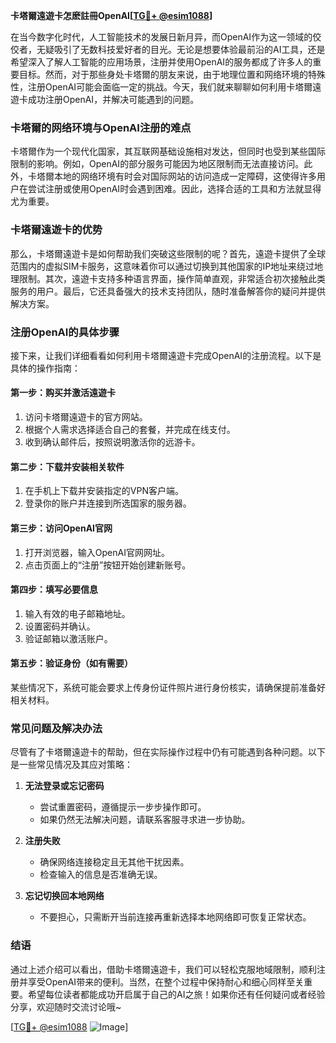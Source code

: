 **卡塔爾遠遊卡怎麽註冊OpenAI[[TG💪+ @esim1088](https://t.me/s/esim1088)]**

在当今数字化时代，人工智能技术的发展日新月异，而OpenAI作为这一领域的佼佼者，无疑吸引了无数科技爱好者的目光。无论是想要体验最前沿的AI工具，还是希望深入了解人工智能的应用场景，注册并使用OpenAI的服务都成了许多人的重要目标。然而，对于那些身处卡塔爾的朋友来说，由于地理位置和网络环境的特殊性，注册OpenAI可能会面临一定的挑战。今天，我们就来聊聊如何利用卡塔爾遠遊卡成功注册OpenAI，并解决可能遇到的问题。

### 卡塔爾的网络环境与OpenAI注册的难点

卡塔爾作为一个现代化国家，其互联网基础设施相对发达，但同时也受到某些国际限制的影响。例如，OpenAI的部分服务可能因为地区限制而无法直接访问。此外，卡塔爾本地的网络环境有时会对国际网站的访问造成一定障碍，这使得许多用户在尝试注册或使用OpenAI时会遇到困难。因此，选择合适的工具和方法就显得尤为重要。

### 卡塔爾遠遊卡的优势

那么，卡塔爾遠遊卡是如何帮助我们突破这些限制的呢？首先，遠遊卡提供了全球范围内的虚拟SIM卡服务，这意味着你可以通过切换到其他国家的IP地址来绕过地理限制。其次，遠遊卡支持多种语言界面，操作简单直观，非常适合初次接触此类服务的用户。最后，它还具备强大的技术支持团队，随时准备解答你的疑问并提供解决方案。

### 注册OpenAI的具体步骤

接下来，让我们详细看看如何利用卡塔爾遠遊卡完成OpenAI的注册流程。以下是具体的操作指南：

#### 第一步：购买并激活遠遊卡
1. 访问卡塔爾遠遊卡的官方网站。
2. 根据个人需求选择适合自己的套餐，并完成在线支付。
3. 收到确认邮件后，按照说明激活你的远游卡。

#### 第二步：下载并安装相关软件
1. 在手机上下载并安装指定的VPN客户端。
2. 登录你的账户并连接到所选国家的服务器。

#### 第三步：访问OpenAI官网
1. 打开浏览器，输入OpenAI官网网址。
2. 点击页面上的“注册”按钮开始创建新账号。

#### 第四步：填写必要信息
1. 输入有效的电子邮箱地址。
2. 设置密码并确认。
3. 验证邮箱以激活账户。

#### 第五步：验证身份（如有需要）
某些情况下，系统可能会要求上传身份证件照片进行身份核实，请确保提前准备好相关材料。

### 常见问题及解决办法

尽管有了卡塔爾遠遊卡的帮助，但在实际操作过程中仍有可能遇到各种问题。以下是一些常见情况及其应对策略：

1. **无法登录或忘记密码**
   - 尝试重置密码，遵循提示一步步操作即可。
   - 如果仍然无法解决问题，请联系客服寻求进一步协助。

2. **注册失败**
   - 确保网络连接稳定且无其他干扰因素。
   - 检查输入的信息是否准确无误。

3. **忘记切换回本地网络**
   - 不要担心，只需断开当前连接再重新选择本地网络即可恢复正常状态。

### 结语

通过上述介绍可以看出，借助卡塔爾遠遊卡，我们可以轻松克服地域限制，顺利注册并享受OpenAI带来的便利。当然，在整个过程中保持耐心和细心同样至关重要。希望每位读者都能成功开启属于自己的AI之旅！如果你还有任何疑问或者经验分享，欢迎随时交流讨论哦~

[[TG💪+ @esim1088](https://t.me/s/esim1088) ![Image](https://i.postimg.cc/4NQfJmqS/Snipaste-2025-05-13-00-14-12.png)]
